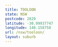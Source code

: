 ```yaml
---
title: TOOLOON
state: NSW
postcode: 2829
latitude: -30.99937747
longitude: 148.158758
url: /nsw/tooloon/
layout: suburb
---
```

